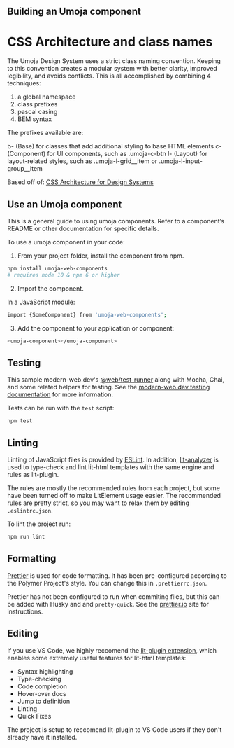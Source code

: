 ## Building an Umoja component

# CSS Architecture and class names

The Umoja Design System uses a strict class naming convention. Keeping to this convention creates a modular system with better clarity, improved legibility, and avoids conflicts. This is all accomplished by combining 4 techniques:

1. a global namespace
2. class prefixes
3. pascal casing
4. BEM syntax

The prefixes available are:

b- (Base) for classes that add additional styling to base HTML elements
c- (Component) for UI components, such as .umoja-c-btn
l- (Layout) for layout-related styles, such as .umoja-l-grid__item or .umoja-l-input-group__item

Based off of: [CSS Architecture for Design Systems](https://bradfrost.com/blog/post/css-architecture-for-design-systems/)

## Use an Umoja component

This is a general guide to using umoja components. Refer to a component’s README or other documentation for specific details.

To use a umoja component in your code:

1. From your project folder, install the component from npm.

```bash
npm install umoja-web-components
# requires node 10 & npm 6 or higher
```

2. Import the component.

In a JavaScript module:

```bash
import {SomeComponent} from 'umoja-web-components';
```

3. Add the component to your application or component:

```bash
<umoja-component></umoja-component>
```

## Testing

This sample modern-web.dev's
[@web/test-runner](https://www.npmjs.com/package/@web/test-runner) along with
Mocha, Chai, and some related helpers for testing. See the
[modern-web.dev testing documentation](https://modern-web.dev/docs/test-runner/overview) for
more information.

Tests can be run with the `test` script:

```bash
npm test
```

## Linting

Linting of JavaScript files is provided by [ESLint](eslint.org). In addition, [lit-analyzer](https://www.npmjs.com/package/lit-analyzer) is used to type-check and lint lit-html templates with the same engine and rules as lit-plugin.

The rules are mostly the recommended rules from each project, but some have been turned off to make LitElement usage easier. The recommended rules are pretty strict, so you may want to relax them by editing `.eslintrc.json`.

To lint the project run:

```bash
npm run lint
```

## Formatting

[Prettier](https://prettier.io/) is used for code formatting. It has been pre-configured according to the Polymer Project's style. You can change this in `.prettierrc.json`.

Prettier has not been configured to run when commiting files, but this can be added with Husky and and `pretty-quick`. See the [prettier.io](https://prettier.io/) site for instructions.

## Editing

If you use VS Code, we highly reccomend the [lit-plugin extension](https://marketplace.visualstudio.com/items?itemName=runem.lit-plugin), which enables some extremely useful features for lit-html templates:

- Syntax highlighting
- Type-checking
- Code completion
- Hover-over docs
- Jump to definition
- Linting
- Quick Fixes

The project is setup to reccomend lit-plugin to VS Code users if they don't already have it installed.
